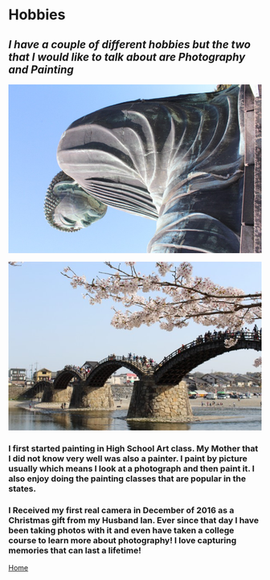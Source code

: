 # Hobbies

## ***I have a couple of different hobbies but the two that I would like to talk about are Photography and Painting***

![photo of the great Budah](budae.jpg)

![Photo of the Kintai bridge during the cherry blossom bloom](kintai1e.jpg)


### I first started painting in High School Art class. My Mother that I did not know very well was also a painter. I paint by picture usually which means I look at a photograph and then paint it. I also enjoy doing the painting classes that are popular in the states. 




### I Received my first real camera in December of 2016 as a Christmas gift from my Husband Ian. Ever since that day I have been taking photos with it and even have taken a college course to learn more about photography! I love capturing memories that can last a lifetime!



[Home](index) 
